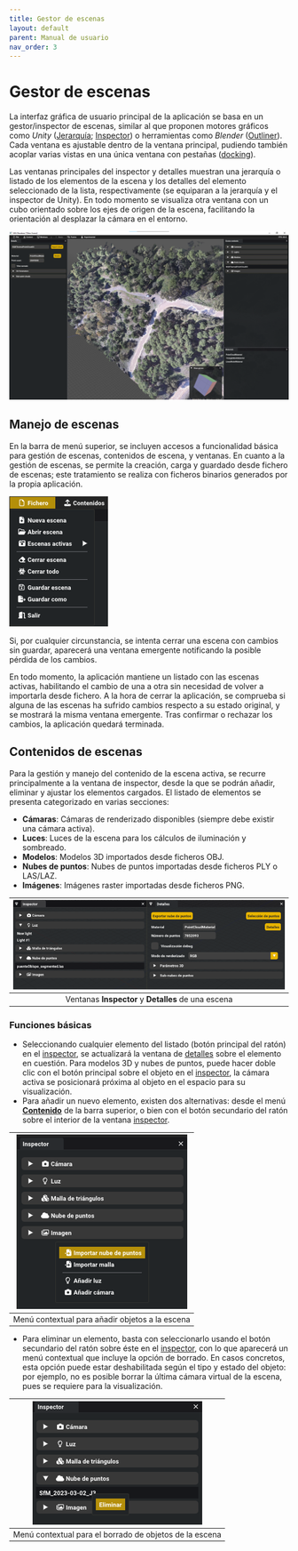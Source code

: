 ```yaml
---
title: Gestor de escenas
layout: default
parent: Manual de usuario
nav_order: 3
---
```


# Gestor de escenas

La interfaz gráfica de usuario principal de la aplicación se basa en un gestor/inspector de escenas, similar al que proponen motores gráficos como *Unity* ([Jerarquía](https://docs.unity3d.com/Manual/Hierarchy.html); [Inspector](https://docs.unity3d.com/Manual/UsingTheInspector.html)) o herramientas como *Blender* ([Outliner](https://docs.blender.org/manual/en/2.80/editors/outliner.html)). Cada ventana es ajustable dentro de la ventana principal, pudiendo también acoplar varias vistas en una única ventana con pestañas ([docking](https://github.com/ocornut/imgui/issues/2109)).

Las ventanas principales del inspector y detalles muestran una jerarquía o listado de los elementos de la escena y los detalles del elemento seleccionado de la lista, respectivamente (se equiparan a la jerarquía y el inspector de Unity). En todo momento se visualiza otra ventana con un cubo orientado sobre los ejes de origen de la escena, facilitando la orientación al desplazar la cámara en el entorno.

![image](./scenes_overview.png)

## Manejo de escenas

En la barra de menú superior, se incluyen accesos a funcionalidad básica para gestión de escenas, contenidos de escena, y ventanas. En cuanto a la gestión de escenas, se permite la creación, carga y guardado desde fichero de escenas; este tratamiento se realiza con ficheros binarios generados por la propia aplicación.

![image](./scenes_manage.png)

Si, por cualquier circunstancia, se intenta cerrar una escena con cambios sin guardar, aparecerá una ventana emergente notificando la posible pérdida de los cambios.

En todo momento, la aplicación mantiene un listado con las escenas activas, habilitando el cambio de una a otra sin necesidad de volver a importarla desde fichero. A la hora de cerrar la aplicación, se comprueba si alguna de las escenas ha sufrido cambios respecto a su estado original, y se mostrará la misma ventana emergente. Tras confirmar o rechazar los cambios, la aplicación quedará terminada.

## Contenidos de escenas

Para la gestión y manejo del contenido de la escena activa, se recurre principalmente a la ventana de inspector, desde la que se podrán añadir, eliminar y ajustar los elementos cargados. El listado de elementos se presenta categorizado en varias secciones:

* **Cámaras**: Cámaras de renderizado disponibles (siempre debe existir una cámara activa).
* **Luces**: Luces de la escena para los cálculos de iluminación y sombreado.
* **Modelos**: Modelos 3D importados desde ficheros OBJ.
* **Nubes de puntos**: Nubes de puntos importadas desde ficheros PLY o LAS/LAZ.
* **Imágenes**: Imágenes raster importadas desde ficheros PNG.

|![Inspector y detalles de la escena](./scenes_inspector.png)|
|:-:|
|Ventanas **Inspector** y **Detalles** de una escena|

### Funciones básicas

* Seleccionando cualquier elemento del listado (botón principal del ratón) en el <ins>inspector</ins>, se actualizará la ventana de <ins>detalles</ins> sobre el elemento en cuestión. Para modelos 3D y nubes de puntos, puede hacer doble clic con el botón principal sobre el objeto en el <ins>inspector</ins>, la cámara activa se posicionará próxima al objeto en el espacio para su visualización.
* Para añadir un nuevo elemento, existen dos alternativas: desde el menú <ins>**Contenido**</ins> de la barra superior, o bien con el botón secundario del ratón sobre el interior de la ventana <ins>inspector</ins>.

|![Menú contextual para añadir objetos a la escena](./scenes_newinspector.png)|
|:-:|
|Menú contextual para añadir objetos a la escena|

* Para eliminar un elemento, basta con seleccionarlo usando el botón secundario del ratón sobre éste en el <ins>inspector</ins>, con lo que aparecerá un menú contextual que incluye la opción de borrado. En casos concretos, esta opción puede estar deshabilitada según el tipo y estado del objeto: por ejemplo, no es posible borrar la última cámara virtual de la escena, pues se requiere para la visualización.

|![Menú contextual para el borrado de objetos de la escena](./scenes_deleteinspector.png)|
|:-:|
|Menú contextual para el borrado de objetos de la escena|

